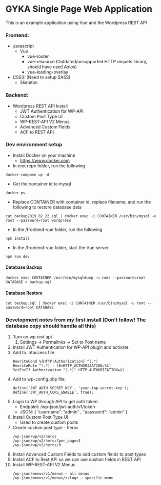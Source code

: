 # GYKA Single Page Web Application

This is an example application using Vue and the Wordpress REST API

### Frontend:
* Javascript
    * Vue
        * vue-router
        * vue-resource (Outdated/unsupported HTTP requets library, should have used Axios)
        * vue-loading-overlay
* CSS3: (Need to setup SASS)
    * Skeleton

### Backend:
* Wordpress REST API Install
    * JWT Authentication for WP-API
    * Custom Post Type UI
    * WP-REST-API V2 Menus
    * Advanced Custom Fields
    * ACF to REST API

### Dev environment setup
* Install Docker on your machine
    * https://www.docker.com
* In root repo folder, run the following
```
docker-compose up -d
```
* Get the container id to mysql
```
docker ps
```
* Replace CONTAINER with container id, replace filename, and run the following to restore database data
```
cat backup2019_02_22.sql | docker exec -i CONTAINER /usr/bin/mysql -u root --password=root wordpress
```
* In the /frontend-vue folder, run the following
```
npm install
```
* In the /frontend-vue folder, start the Vue server
```
npm run dev
```

#### Database Backup
```
docker exec CONTAINER /usr/bin/mysqldump -u root --password=root DATABASE > backup.sql
```

#### Database Restore
```
cat backup.sql | docker exec -i CONTAINER /usr/bin/mysql -u root --password=root DATABASE
```

### Development notes from my first install (Don't follow! The database copy should handle all this)
1. Turn on wp rest api
    1. Settings -> Permalinks -> Set to Post name
2. Install JWT Authentication for WP-API plugin and activate
3. Add to .htaccess file:
    ```
    RewriteCond %{HTTP:Authorization} ^(.*)
    RewriteRule ^(.*) - [E=HTTP_AUTHORIZATION:%1]
    SetEnvIf Authorization "(.*)" HTTP_AUTHORIZATION=$1
    ```
4. Add to wp-config.php file:
    ```
    define('JWT_AUTH_SECRET_KEY', 'your-top-secret-key');
    define('JWT_AUTH_CORS_ENABLE', true);
    ```
5. Login to WP through API to get auth token:
    * Endpoint: /wp-json/jwt-auth/v1/token
    * JSON: { “username”: “admin” , “password”: “admin” }
6. Install Custom Post Type UI
    * Used to create custom posts
7. Create custom post type - heros
    ```
    /wp-json/wp/v2/heros
    /wp-json/wp/v2/heros?per_page=1
    /wp-json/wp/v2/heros/9
    ```
8. Install Advanced Custom Fields to add custom fields to post types
9. Install ACF to Rest API so we can use custom fields in REST API
12. Install WP-REST-API V2 Menus
    ```
    /wp-json/menus/v1/menus — all menus
    /wp-json/menus/v1/menus/<slug> — specific menu
    ```